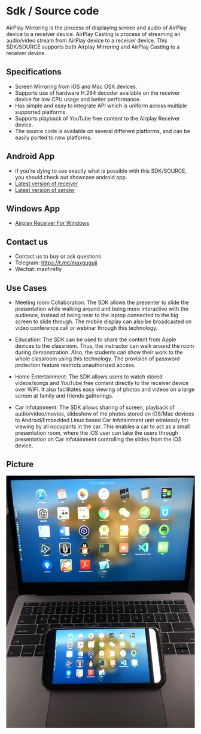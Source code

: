 # Sdk / Source code
AirPlay Mirroring is the process of displaying screen and audio of AirPlay device to a receiver device. 
AirPlay Casting is process of streaming an audio/video stream from AirPlay device to a receiver device. 
This SDK/SOURCE supports both Airplay Mirroring and AirPlay Casting to a receiver device. 



## Specifications
- Screen Mirroring from iOS and Mac OSX devices.
- Supports use of hardware H.264 decoder available on the receiver device for low CPU usage and better performance.
- Has simple and easy to integrate API which is uniform across multiple supported platforms.
- Supports playback of YouTube free content to the Airplay Receiver device.
- The source code is available on several different platforms, and can be easily ported to new platforms.

## Android App
- If you’re dying to see exactly what is possible with this SDK/SOURCE, you should check out showcase android app.
- [Latest version of receiver](https://www.pgyer.com/SSKV)
- [Latest version of sender](https://www.pgyer.com/QfhB)

## Windows App
- [Airplay Receiver For Windows](windows-receiver)

## Contact us
- Contact us to buy or ask questions
- Telegram: https://t.me/maxguguji
- Wechat: maxfirefly

## Use Cases
- Meeting room Collaboration: The SDK allows the presenter to slide the presentation while walking around and being more interactive with the audience, instead of being near to the laptop connected to the big screen to slide through. The mobile display can also be broadcasted on video conference call or webinar through this technology.

- Education: The SDK can be used to share the content from Apple devices to the classroom. Thus, the instructor can walk around the room during demonstration. Also, the students can show their work to the whole classroom using this technology. The provision of password protection feature restricts unauthorized access.

- Home Entertainment: The SDK allows users to watch stored videos/songs and YouTube free content directly to the receiver device over WiFi. It also facilitates easy viewing of photos and videos on a large screen at family and friends gatherings.

- Car Infotainment: The SDK allows sharing of screen, playback of audio/video/movies, slideshow of the photos stored on iOS/Mac devices to Android/Embedded Linux based Car Infotainment unit wirelessly for viewing by all occupants in the car. This enables a car to act as a small presentation room, where the iOS user can take the users through presentation on Car Infotainment controlling the slides from the iOS device.

## Picture
![Alt text](image/mac.jpg?raw=true "Title")